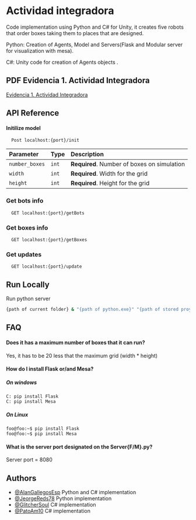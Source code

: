 
# Actividad integradora

Code implementation using Python and C# for Unity, it creates five robots that order boxes taking them to places that are designed.
 

 Python:
 Creation of Agents, Model and Servers(Flask and Modular server for visualization with mesa).

 C#: Unity code for creation of Agents objects .  


## PDF Evidencia 1. Actividad Integradora

[Evidencia 1. Actividad Integradora](https://docs.google.com/document/d/1P6cmY-huxJjncviCYMf9ys2l0nOaxpdLQtZs5J84VtE/edit?usp=sharing)


## API Reference

#### Initilize model

```http
  Post localhost:{port}/init
```

| Parameter | Type     | Description                |
| :-------- | :------- | :------------------------- |
| `number_boxes` | `int` | **Required**. Number of boxes on simulation |
| `width` | `int` | **Required**. Width for the grid |
| `height` | `int` | **Required**. Height for the grid |

### Get bots info

```http
  GET localhost:{port}/getBots
```
### Get boxes info

```http
  GET localhost:{port}/getBoxes
```
### Get updates
```http
  GET localhost:{port}/update
```



## Run Locally



Run python server

```bash
{path of current folder} & "{path of python.exe}" "{path of stored proyect}/Integradora/ServerF.py"
```


## FAQ

#### Does it has a maximum number of boxes that it can run?

Yes, it has to be 20 less that the maximum grid (width * height) 

#### How do I install Flask or/and Mesa?
##### On windows 
```console
C: pip install Flask
C: pip install Mesa
``` 
##### On Linux 
```console
foo@foo:~$ pip install Flask
foo@foo:~$ pip install Mesa
``` 

#### What is the server port designated on the Server{F/M}.py?

Server port = 8080
## Authors

- [@AlanGallegosEsp](https://github.com/AlanGallegosEsp) Python and C# implementation
- [@JeorgeReds78](https://github.com/JeorgeReds78) Python implementation
- [@GlitcherSoul](https://github.com/GlitcherSoul) C# implementation
- [@PatoAm10](https://github.com/AlanGallegosEsp) C# implementation

